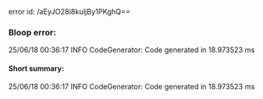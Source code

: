 error id: /aEyJO28i8kuljBy1PKghQ==
### Bloop error:

25/06/18 00:36:17 INFO CodeGenerator: Code generated in 18.973523 ms
#### Short summary: 

25/06/18 00:36:17 INFO CodeGenerator: Code generated in 18.973523 ms